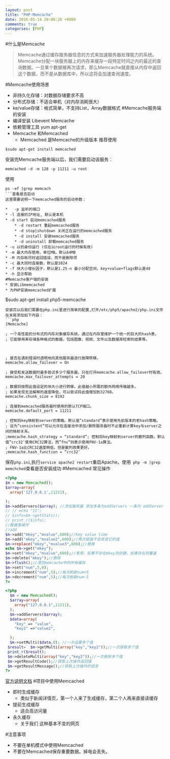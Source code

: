 ```yaml
---
layout: post
title: "PHP-Memcache"
date: 2016-05-14 20:08:26 +0800
comments: true
categories: [PHP]
---
```

#什么是Memcache
>Memcache通过缓存服务器信息的方式来加速服务器处理能力的系统。Memcache分配一块服务器上的内存来缓存一段特定时间之内的最近的查询数据。一旦某个数据被再次请求，那么Memcache就直接从内存中返回这个数据，而不是从数据库中，所以这将会加速查询速度。
<!--more-->
#Memcache使用场景
* 非持久化存储：对数据存储要求不高
* 分布式存储：不适合单机（对内存消耗很大）
* ke/value存储：格式简单，不支持List，Array数据格式
#Memcache服务端的安装
* 编译安装 Libevent Memcache
* 依赖管理工具 yum apt-get
* Memcache 和Memcached 
	* Memcached 是Memcache的升级版本 推荐使用
```
$sudo apt-get install memcached
```

安装完Memcache服务端以后，我们需要启动该服务：

```
memcached -d -m 128 -p 11211 -u root
```
使用
```
ps -ef |grep memcach
```查看是否启动
这里需要说明一下memcached服务的启动参数：

*	-p 监听的端口
* -l 连接的IP地址, 默认是本机
* -d start 启动memcached服务
	* -d restart 重起memcached服务
	* -d stop|shutdown 关闭正在运行的memcached服务
	* -d install 安装memcached服务
	* -d uninstall 卸载memcached服务
* -u 以的身份运行 (仅在以root运行的时候有效)
* -m 最大内存使用，单位MB。默认64MB
* -M 内存耗尽时返回错误，而不是删除项
* -c 最大同时连接数，默认是1024
* -f 块大小增长因子，默认是1.25-n 最小分配空间，key+value+flags默认是48
* -h 显示帮助
#Memcache客户端的安装
* 安装Libmemcached
* 为PHP安装memcached扩展
```
$sudo apt-get install php5-memcache
```
安装完以后我们需要在php.ini里进行简单的配置,打开/etc/php5/apache2/php.ini文件在末尾添加如下内容：
```php
[Memcache]

; 一个高性能的分布式的内存对象缓存系统，通过在内存里维护一个统一的巨大的hash表，
; 它能够用来存储各种格式的数据，包括图像、视频、文件以及数据库检索的结果等。



; 是否在遇到错误时透明地向其他服务器进行故障转移。
memcache.allow_failover = On

; 接受和发送数据时最多尝试多少个服务器，只在打开memcache.allow_failover时有效。memcache.max_failover_attempts = 20

; 数据将按照此值设定的块大小进行转移。此值越小所需的额外网络传输越多。
; 如果发现无法解释的速度降低，可以尝试将此值增加到32768。
memcache.chunk_size = 8192

; 连接到memcached服务器时使用的默认TCP端口。
memcache.default_port = 11211

; 控制将key映射到server的策略。默认值”standard”表示使用先前版本的老hash策略。
; 设为”consistent”可以允许在连接池中添加/删除服务器时不必重新计算key与server之间的映射关系。
;memcache.hash_strategy = “standard”; 控制将key映射到server的散列函数。默认值”crc32″使用CRC32算法，而”fnv”则表示使用FNV-1a算法。
; FNV-1a比CRC32速度稍低，但是散列效果更好。
;memcache.hash_function = “crc32″
```

保存```php.ini```,执行```service apache2 restart```重启Apache。使用``` php -m |grep memchched```查看是否安装成功
#Memcached 常见操作
```php
<?php
$m = new Memcached();
$array=array(
  array('127.0.0.1',11211),

);
$m->addServers($array); //添加服务器 添加多条为addServers 一条为 addServer（“127.0.0.1”，11211）；
// // echo "11";
// $info=$m->getStats();
// print_r($info);
//数据类操作
//add
$m->add("mkey","mvalue",600);//key value time
$m->add("mkey","mvalue2",600);//两次赋值不会改变它的值
$m->replace("mkey","mvalue3",600);//替换
echo $m->get("mkey");
$m->set("mkey","mvalue",600);//常用，如果不存在mkey则创建，如果存在则覆盖
$m->delete("mkey");//删除
$m->flush();//清空memcache中的所有缓存
$m->set("num",5,0);
$m->increment("num",5);//每次刷新num+5
$m->decrement("num",5);//每次刷新num-5
?>
```
```php
<?php
  $m = new Memcached();
  $array=array(
    array("127.0.0.1",11211),
  );
  $m->addServers($array);
  $data=array(
    "key" => "value",
    "key2" =>"value2",

  );
  $m->setMulti($data,0); //一次设置多个值
 $result=  $m->getMulti(array("key","key2"));//一次获取多个值
 print_r($result);
 $m->deleteMulti(array("key","key2"));//一次删除多个值
 $m->getResultCode();//获取上次操作返回值
 $m->getResultMessage();//获取上次操作的信息
?>
```
[官方说明文档](http://php.net/manual/zh/book.memcached.php)
#项目中使用Memcached

* 即时生成缓存　
	* 类似于新闻详情页，第一个人来了生成缓存，第二个人再来直接读缓存
* 提前生成缓存
	* 适合高访问量
* 永久缓存
	* 关于我们 这种基本不变的网页

#注意事项
* 不要在单机模式中使用Memcached
* 不要在Memcached保存重要数据。掉电会丢失。